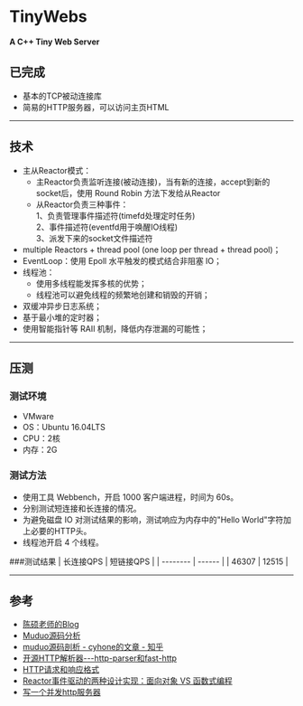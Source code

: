 # TinyWebs

**A C++ Tiny Web Server**
## 已完成
 + 基本的TCP被动连接库
 + 简易的HTTP服务器，可以访问主页HTML
***

## 技术
+ 主从Reactor模式：
    - 主Reactor负责监听连接(被动连接)，当有新的连接，accept到新的socket后，使用 Round Robin 方法下发给从Reactor
    - 从Reactor负责三种事件：  
        1、负责管理事件描述符(timefd处理定时任务)  
        2、事件描述符(eventfd用于唤醒IO线程)  
        3、派发下来的socket文件描述符
+ multiple Reactors + thread pool (one loop per thread + thread pool)；
+ EventLoop：使用 Epoll 水平触发的模式结合非阻塞 IO；
+ 线程池：
    - 使用多线程能发挥多核的优势；
    - 线程池可以避免线程的频繁地创建和销毁的开销；
+ 双缓冲异步日志系统；
+ 基于最小堆的定时器；
+ 使用智能指针等 RAII 机制，降低内存泄漏的可能性；
***

## 压测
### 测试环境
+ VMware
+ OS：Ubuntu 16.04LTS
+ CPU：2核
+ 内存：2G

### 测试方法
+ 使用工具 Webbench，开启 1000 客户端进程，时间为 60s。
+ 分别测试短连接和长连接的情况。
+ 为避免磁盘 IO 对测试结果的影响，测试响应为内存中的"Hello World"字符加上必要的HTTP头。
+ 线程池开启 4 个线程。

###测试结果
|  长连接QPS  |  短链接QPS  |
|  --------  |  ------  |
|   46307   |    12515   |

***

## 参考
+ [陈硕老师的Blog](http://www.cppblog.com/solstice/)
+ [Muduo源码分析](https://youjiali1995.github.io/network/muduo/)
+ [muduo源码剖析 - cyhone的文章 - 知乎](https://zhuanlan.zhihu.com/p/85101271)
+ [开源HTTP解析器---http-parser和fast-http](https://www.cnblogs.com/arnoldlu/p/6497837.html)
+ [HTTP请求和响应格式](https://www.cnblogs.com/yaozhongxiao/archive/2013/03/02/2940252.html)
+ [Reactor事件驱动的两种设计实现：面向对象 VS 函数式编程](https://www.cnblogs.com/me115/p/5088914.html)
+ [写一个并发http服务器](https://zhuanlan.zhihu.com/p/23336565)
